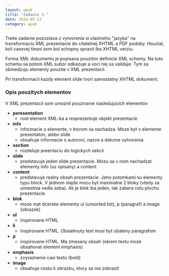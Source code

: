 ```yaml
---
layout: wpub
title: "Zadanie 3."
date: 2016-05-12
category: wpub
---
```


Tretie zadanie pozostava z vytvorenia si vlastneho "jazyka" na transformaciu XML prezentacie do citatelnej XHTML a PDF podoby. Houzial, koli casovej tiesni som bol schopny spravit iba XHTML verziu.

Forma XML dokumentu je popisana pouzitim definicie XML schemy. Na tuto schemu sa potom XML subor odkazuje a voci nej sa validuje. Tym sa obmedzuju elementy pouzite v XML prezentacii.

Pri transformacii kazdy element slide tvori samostatny XHTML dokument. 

### Opis pouzitych elementov

V XML prezentacii som umoznil pouzivanie nasledujucich elementov

* __peresentation__ 
  * root element XML-ka a resprezentuje objekt prezentacie
* __info__
  * informacie o elemente, v ktorom sa nachadza. Moze byt v elemente presentaton, alebo slide
  * obsahuje informacie o autorovi, nazve a datume vytvorenia
* __section__
  * rozdeluje preentaciu do logickych sekcii
* __slide__
  * predstavuje jeden slide prezentacie. Mozu sa v nom nachadzat elementy info (uz opisany) a content
* __content__
  * predstavuje realny obsah prezentacie. Jeho potomkami su elementy typu block. V jednom slajde mozu byt maximalne 2 bloky (vtedy sa umiestnia vedla seba). Ak je blok iba jeden, tak zabera celu plochu prezentacie.
* __blok__
  * moze mat dcerske elementy ul (unsorted list), p (paragraf) a image (obrazok)
* __ul__
  * inspirovane HTML
* __li__
  * inspirovane HTML. Obsiahnuty text musi byt obaleny paragrafom
* __p__
  * inspirovane HTML. Ma zmesany obsah (okrem textu moze obsahovat element emphasis)
* __emphasis__
  * zvyraznenie casi textu (bold)
* __image__
  * obsahuje cestu k obrazku, ktory sa ma zobrazit

